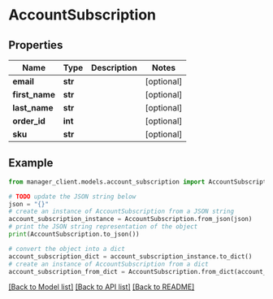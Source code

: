 # AccountSubscription


## Properties

Name | Type | Description | Notes
------------ | ------------- | ------------- | -------------
**email** | **str** |  | [optional] 
**first_name** | **str** |  | [optional] 
**last_name** | **str** |  | [optional] 
**order_id** | **int** |  | [optional] 
**sku** | **str** |  | [optional] 

## Example

```python
from manager_client.models.account_subscription import AccountSubscription

# TODO update the JSON string below
json = "{}"
# create an instance of AccountSubscription from a JSON string
account_subscription_instance = AccountSubscription.from_json(json)
# print the JSON string representation of the object
print(AccountSubscription.to_json())

# convert the object into a dict
account_subscription_dict = account_subscription_instance.to_dict()
# create an instance of AccountSubscription from a dict
account_subscription_from_dict = AccountSubscription.from_dict(account_subscription_dict)
```
[[Back to Model list]](../README.md#documentation-for-models) [[Back to API list]](../README.md#documentation-for-api-endpoints) [[Back to README]](../README.md)


